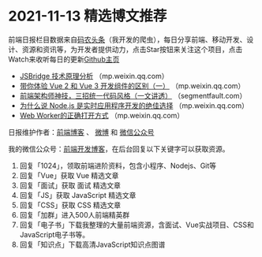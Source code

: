 # 2021-11-13 精选博文推荐

前端日报栏目数据来自[码农头条](http://hao.caibaojian.com.cn/)（我开发的爬虫），每日分享前端、移动开发、设计、资源和资讯等，为开发者提供动力，点击Star按钮来关注这个项目，点击Watch来收听每日的更新[Github主页](https://github.com/kujian/frontendDaily)
* [JSBridge 技术原理分析](https://mp.weixin.qq.com/s?__biz=MzIzODIzNzE0NQ==&mid=2654444050&idx=1&sn=11d77d6f402dc8011e6f26ccf0192019) （mp.weixin.qq.com）
* [带你体验 Vue 2 和 Vue 3 开发组件的区别（一）](https://mp.weixin.qq.com/s/0rOrxQuaqz_zV1yn_k0x2g) （mp.weixin.qq.com）
* [前端架构师神技，三招统一代码风格（一文讲透）](https://segmentfault.com/a/1190000040948561) （segmentfault.com）
* [为什么说 Node.js 是实时应用程序开发的绝佳选择](https://mp.weixin.qq.com/s?__biz=MzI0MzIyMDM5Ng==&mid=2649840211&idx=1&sn=e9827c977311cfbfa4bd953e215410db) （mp.weixin.qq.com）
* [Web Worker的正确打开方式](https://mp.weixin.qq.com/s?__biz=MzU0OTExNzYwNg==&mid=2247492015&idx=1&sn=1cf9f554ab28543383057164aa2eca0d) （mp.weixin.qq.com）

日报维护作者：[前端博客](http://caibaojian.com.cn/) 、 [微博](http://weibo.com/kujian) 和 [微信公众号](https://open.weixin.qq.com/qr/code?username=caibaojian_com)

我的微信公众号：[前端开发博客](https://open.weixin.qq.com/qr/code?username=caibaojian_com)，在后台回复以下关键字可以获取资源。

1. 回复「1024」，领取前端进阶资料，包含小程序、Nodejs、Git等
2. 回复「Vue」获取 Vue 精选文章
3. 回复「面试」获取 面试 精选文章
4. 回复「JS」获取 JavaScript 精选文章
5. 回复「CSS」获取 CSS 精选文章
6. 回复「加群」进入500人前端精英群
7. 回复「电子书」下载我整理的大量前端资源，含面试、Vue实战项目、CSS和JavaScript电子书等。
8. 回复「知识点」下载高清JavaScript知识点图谱